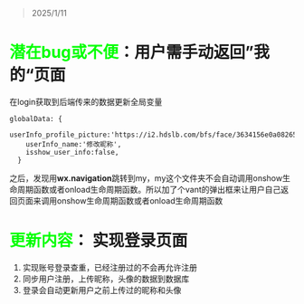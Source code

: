 

> 2025/1/11

# <span style="color: #00FF00;">潜在bug或不便</span>：用户需手动返回”我的“页面

在login获取到后端传来的数据更新全局变量

```
globalData: {
    userInfo_profile_picture:'https://i2.hdslb.com/bfs/face/3634156e0a082651e2cf8330beceae1b3d9b81f2.jpg',
    userInfo_name:'修改昵称',
    isshow_user_info:false,
  }
```

之后，发现用**wx.navigation**跳转到my，my这个文件夹不会自动调用onshow生命周期函数或者onload生命周期函数。所以加了个vant的弹出框来让用户自己返回页面来调用onshow生命周期函数或者onload生命周期函数

# <span style="color: #00FF00;">更新内容</span>： 实现登录页面

1. 实现账号登录查重，已经注册过的不会再允许注册
2. 同步用户注册，上传昵称，头像的数据到数据库
3. 登录会自动更新用户之前上传过的昵称和头像





